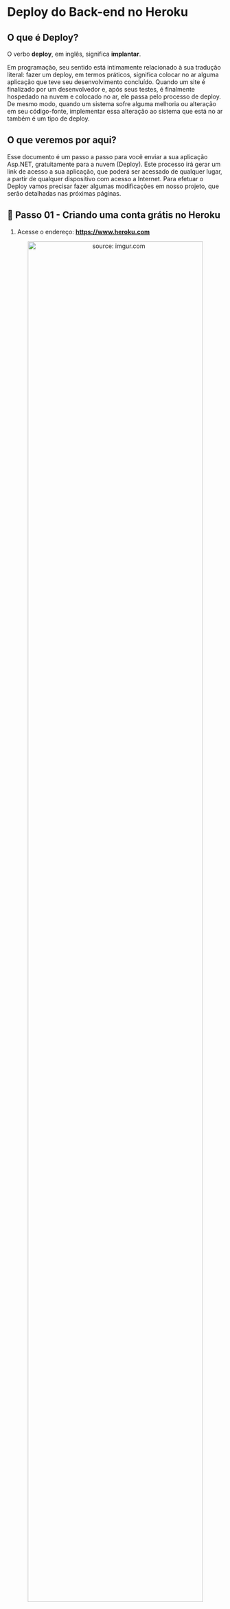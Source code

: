 ﻿<h1>Deploy do Back-end no Heroku</h1>

<h2>O que é Deploy?</h2>

O verbo **deploy**, em inglês, significa **implantar**.

Em programação, seu sentido está intimamente relacionado à sua tradução literal: fazer um deploy, em termos práticos, significa colocar no ar alguma aplicação que teve seu desenvolvimento concluído.
Quando um site é finalizado por um desenvolvedor e, após seus testes, é finalmente hospedado na nuvem e colocado no ar, ele passa pelo processo de deploy.
De mesmo modo, quando um sistema sofre alguma melhoria ou alteração em seu código-fonte, implementar essa alteração ao sistema que está no ar também é um tipo de deploy.

<h2>O que veremos por aqui?</h2>

Esse documento é um passo a passo para você enviar a sua aplicação Asp.NET, gratuitamente para a nuvem (Deploy). Este processo irá gerar um link de acesso a sua aplicação, que poderá ser acessado de qualquer lugar, a partir de qualquer dispositivo com acesso a Internet. 
Para efetuar o Deploy vamos precisar fazer algumas modificações em nosso projeto, que serão detalhadas nas próximas páginas.

<h2>👣 Passo 01 - Criando uma conta grátis no Heroku</h2>



1) Acesse o endereço: **https://www.heroku.com**

<div align="center"><img  src="https://i.imgur.com/9lFOzru.png" title="source: imgur.com" width="90%"/></div>

2. Crie a sua conta grátis no Heroku clicando no botão **SIGN UP FOR FREE**.

3. Preencha os dados do formulário e clique no botão **CREATE FREE ACCOUNT**.

   <div align="center"><img src="https://i.imgur.com/yp46vWx.png" title="source: imgur.com" width="80%"/></div>

4. Será exibida a mensagem abaixo informando que você receberá uma mensagem no seu e-mail para ativar a sua conta no Heroku. Acesse o seu e-mail e ative a sua conta.

   <div align="center"><img src="https://i.imgur.com/d1YV3RK.png" title="source: imgur.com" width="80%"/></div>

5. O e-mail que você receberá será semelhante a imagem abaixo. Clique no link indicado em vermelho para ativar a sua nova conta

   <div align="center"><img src="https://i.imgur.com/cgeQPVF.png" title="source: imgur.com" width="85%"/></div>

6. Será aberta a janela abaixo para criar a senha da sua conta. Crie uma senha e clique no botão **SET PASSWORD AND LOGIN**.

   <div align="center"><img src="https://i.imgur.com/j3hWcWD.png" title="source: imgur.com" width="80%"/></div>

| <img src="https://i.imgur.com/hOgWvSc.png" title="source: imgur.com" width="70px"/> | <p align="justify"> **ATENÇÃO:**  *A senha deve ter no mínimo 8 caracteres e pelo menos 1 letra maiúscula, 1 caracter especial e 1 numero*. </p> |
| ------------------------------------------------------------ | ------------------------------------------------------------ |

7. Será exibida a tela de Boas Vindas. Clique no botão **CLICK HERE TO PROCEED**.

   <div align="center"><img src="https://i.imgur.com/0RtgWeI.png?1" title="source: imgur.com" /></div>

8. Na próxima tela, concorde com os termos de uso da plataforma clicando no botão **Accept**.

   <div align="center"><img src="https://i.imgur.com/0pRIHhl.png" title="source: imgur.com" /></div>

9. Você será redirecionado para o **Dashboard do Heroku**. Agora você está pronto para criar as suas aplicações na Nuvem do Heroku.

   <div align="center"><img src="https://i.imgur.com/MtxGolw.png" title="source: imgur.com" /></div>

| <img src="https://i.imgur.com/hOgWvSc.png" title="source: imgur.com" width="70px"/> | <p align="justify"> **ATENÇÃO:**  *Conclua todas etapas do processo de criação da conta no Heroku antes de avançar para o próximo passo do Deploy*. </p> |
| ------------------------------------------------------------ | ------------------------------------------------------------ |

<br /><br /><br />

10. Caso o Heroku exiba a mensagem abaixo, solicitando a ativação do **MFA (Multi-Factor Authentication)**, não habilite esta opção. Clique no link **Later**, como mostra a figura abaixo, no item marcado em vermelho.

    <div align="center">
    <img src="https://i.imgur.com/OejMn66.png" title="source: imgur.com" /></div>



| <img src="https://i.imgur.com/hOgWvSc.png" title="source: imgur.com" width="200px"/> | <p align="justify"> **ATENÇÃO:**  *Não habilite em sua conta no Heroku a opção MFA (Multi-Factor Authentication), ou seja, o login em 2 etapas. Em alguns servidores não é possível efetuar login via Heroku Client com o MFA habilitado*. </p> |
| ------------------------------------------------------------ | ------------------------------------------------------------ |

<br /><br />

<h2>👣 Passo 02 - Instalação do Node.js</h2>



1) Acesse o endereço: **https://nodejs.org/en/**

<div align="center"><img src="https://i.imgur.com/t6mCAGb.png" title="source: imgur.com" /></div>

2. Faça o download da última versão LTS disponível do Node.js e instale no seu computador. 

| <img src="https://i.imgur.com/hOgWvSc.png" title="source: imgur.com" width="120px"/> | <p align="justify"> **ATENÇÃO:** No momento em que este e-book foi escrito, a versão LTS mais atual do Node.js era a versão 16.13.0. Hoje pode ser que a versão mais atual seja outra* </p> |
| ------------------------------------------------------------ | ------------------------------------------------------------ |



| <img src="https://i.imgur.com/RfjtOFi.png" title="source: imgur.com" width="72px"/> | <p align="justify"> **DICA:** *Caso você tenha alguma dúvida quanto a instalação do Node.js, consulte o Guia de Instalação do Node. </p> |
| ------------------------------------------------------------ | ------------------------------------------------------------ |

<br /><br /><br /><br /><br /><br /><br />

<h2>👣 Passo 03 - Instalação do Heroku Client</h2>



Para instalar e executar os comandos do Heroku Client usaremos o **Prompt de comando do Windows (cmd)**. 

1) Para instalar, execute o atalho <img width="50" src="https://i.imgur.com/JpqKaVh.png" title="source: imgur.com" /> para abrir a janela **Executar**.

<div align="center"><img src="https://i.imgur.com/uDHCB0H.png" title="source: imgur.com" width=55%"/></div>

2) Digite o comando **cmd** para abrir o **Prompt de comando do Windows**

3) Antes de instalar o **Heroku Client**, verifique se o Node já está instalado através do comando: 

```bash
npm -version
```

<div align="justify"><img src="https://i.imgur.com/sfHThTC.png" title="source: imgur.com" /></div>

** A versão pode ser diferente da imagem*

4) Caso não esteja instalado, volte ao passo **Instalação do Node.js**. 
5) Para instalar o **Heroku Client** digite o comando: 

```bash
npm i -g heroku
```

<div align="center"><img  src="https://i.imgur.com/rcsDAZ0.png" title="source: imgur.com" /></div>

6) Confirme a instalação do Heroku Client através do comando: 

```bash
heroku version
```

<div align="center"><img src="https://i.imgur.com/MO23QyV.png" title="source: imgur.com" /></div>

**A versão pode ser diferente da imagem*

<br />

<h2>👣 Passo 04 - Adicionar a Dependência do PostgreSQL no projeto</h2>


O Heroku, na sua versão gratuita, utiliza o **PostgreSQL** como **SGBD**.  Estamos utilizando o **SQL-Server** para desenvolver o Blog Pessoal. Ambos são Banco de dados Relacionais e graças ao **Entity Framework Core **, não será necessário realizar nenhuma alteração no código do nosso aplicativo. A única mudança necessária, além de adicionar a **Dependência no nuget**,  e configurar a aplicação para utilizar o PostgreSQL. 

<div align="left"><img src="https://i.imgur.com/b3khcJI.png" title="source: imgur.com" width="25px"/> <a href="https://www.postgresql.org/" target="_blank"><b>Site Oficial: PostgreSQL</b></a></div>

1. clique com botão direito sobre dependência 
2. clique em gerenciar pacotes do Nuget

<div align="center"><img src="https://i.imgur.com/biUST6C.png" title="source: imgur.com" /></div>    

<br />

3. procure por Npgsql.EntityFrameworkCore.PostgreSQL e instale a versão 5.0.1

<div align="center"><img src="https://i.imgur.com/gcAd13C.png" title="source: imgur.com" /></div>    

<h2>👣 Passo 05 - Configurar o Banco de Dados</h2>


A Configuração do Banco de dados Local é diferente da configuração que será utilizada no Heroku. 

No passo anterior, adicionamos a Dependência do PostgreSQL no projeto, neste passo vamos configurar a aplicação para acessar o Banco de dados remoto no Heroku.

### Editando StartUp.cs

1.  Edite o arquivo **StartUp.cs** como o codigo abaixo.

```c#
using blogPessoal.Data;
using blogPessoal.Repository;
using blogPessoal.Repository.impl;
using Microsoft.AspNetCore.Authentication.JwtBearer;
using Microsoft.AspNetCore.Builder;
using Microsoft.AspNetCore.Hosting;
using Microsoft.EntityFrameworkCore;
using Microsoft.Extensions.Configuration;
using Microsoft.Extensions.DependencyInjection;
using Microsoft.Extensions.Hosting;
using Microsoft.IdentityModel.Tokens;
using Microsoft.OpenApi.Models;

using System.Text;


namespace blogPessoal
{
    public class Startup
    {
        public Startup(IConfiguration configuration)
        {
            Configuration = configuration;
        }

        public IConfiguration Configuration { get; }

        // This method gets called by the runtime. Use this method to add services to the container.
        public void ConfigureServices(IServiceCollection services)
        {

            services.AddCors();
            services.AddControllers();

            var key = Encoding.ASCII.GetBytes(Settings.Secret);
            services.AddAuthentication(x =>
            {
                x.DefaultAuthenticateScheme = JwtBearerDefaults.AuthenticationScheme;
                x.DefaultChallengeScheme = JwtBearerDefaults.AuthenticationScheme;
            })
            .AddJwtBearer(x =>
            {
                x.RequireHttpsMetadata = false;
                x.SaveToken = true;
                x.TokenValidationParameters = new TokenValidationParameters
                {
                    ValidateIssuerSigningKey = true,
                    IssuerSigningKey = new SymmetricSecurityKey(key),
                    ValidateIssuer = false,
                    ValidateAudience = false
                };
            });

            services.AddEntityFrameworkNpgsql()
            .AddDbContext<AppContext>(options => options.UseNpgsql(Configuration.GetConnectionString("DefaultConnection")));
            services.AddScoped<IPostagemRepository, PostagemRepository>();
            services.AddScoped<ITemaRepository, TemaRepository>();
            services.AddScoped<IUserRepository, UserRepository>();
            services.AddControllers();
            services.AddSwaggerGen(c =>
            {
                c.SwaggerDoc("v1", new OpenApiInfo { Title = "blogPessoal", Version = "v1" });
            });
        }

        // This method gets called by the runtime. Use this method to configure the HTTP request pipeline.
        public void Configure(IApplicationBuilder app, IWebHostEnvironment env, Data.AppContext context)
        {
            context.Database.EnsureCreated();
            app.UseDeveloperExceptionPage();
            app.UseSwagger();
            app.UseSwaggerUI(c => c.SwaggerEndpoint("/swagger/v1/swagger.json", "blogPessoal v1"));

            if (env.IsDevelopment())
            {
                context.Database.EnsureCreated();
                app.UseDeveloperExceptionPage();
                app.UseSwagger();
                app.UseSwaggerUI(c => c.SwaggerEndpoint("/swagger/v1/swagger.json", "blogPessoal v1"));
            }
         
            app.UseHttpsRedirection();

            app.UseRouting();

            app.UseCors(x => x
                 .AllowAnyOrigin()
                 .AllowAnyMethod()
                 .AllowAnyHeader());

            app.UseAuthentication();
            app.UseAuthorization();

            app.UseEndpoints(endpoints =>
            {
                endpoints.MapControllers();
            });
        }
    }
}
```

### Explicando o código

2.  Você devera trocar o conector do banco de dados SQL-Server para o UseNpgsql

```c#
 services.AddEntityFrameworkNpgsql()
            .AddDbContext<AppContext>(options => options.UseNpgsql(Configuration.GetConnectionString("DefaultConnection")));
```

3. Você deverá colocar o código de criação do banco/criação do swagger fora do if de verificação de ambiente de desenvolvimento.

```c#
 context.Database.EnsureCreated();
            app.UseDeveloperExceptionPage();
            app.UseSwagger();
            app.UseSwaggerUI(c => c.SwaggerEndpoint("/swagger/v1/swagger.json", "blogPessoal v1"));
```

### Editando appsettings.json

1. Edite o arquivo **appsettings.json** como o codigo abaixo.

```json
{
  "ConnectionStrings": {
    "DefaultConnection": "Host=ec2-3-209-61-239.compute-1.amazonaws.com;Port=5432;Pooling=true;Database=df7doa9h5c6c56;User Id=cjsxoutsklffoo;Password=40d9fa09eeb19c297dc87529c39a376446b35dc2b06ec136d1df755730b64a8f;SSL Mode=Require;TrustServerCertificate=True;"
  },
  "Logging": {
    "LogLevel": {
      "Default": "Information",
      "Microsoft": "Warning",
      "Microsoft.Hosting.Lifetime": "Information"
    }
  },
  "AllowedHosts": "*"
}
```



<h2>👣 Passo 06 - Deploy com o Git</h2>

Vamos preparar o nosso repositório local para subir a aplicação para o Heroku utilizando o Git.

1. Abra pasta do seu projeto BlogPessoal
2.  Para saber que esta na pasta certa identifique o arquivo **appsettings.json**.

<div align="left"><img src="https://i.imgur.com/DCHSRSf.png" title="source: imgur.com" /></div>

4. Abra a pasta **deploy_blogpessoal** e verifique se existe uma pasta chamada **.git**. Caso ela exista, apague esta pasta. **Esta pasta estará presente <u>APENAS</u> se você inicializou o git dentro da pasta do projeto.**

<div align="left"><img src="https://i.imgur.com/DCHSRSf.png" title="source: imgur.com" /></div>

7. Caso esta pasta não esteja sendo exibida, na janela do Windows Explorer, clique na **Guia Exibir** e na sequência no botão **Opções**. Na janela **Opções de Pasta**, na **Guia Modo de Exibição**, no item **Configurações avançadas**, localize a opção: **Pastas e arquivos ocultos** e marque a opção **Mostrar arquivos, pastas e unidades ocultas** (como mostra a figura abaixo). Em seguida clique em **OK** para concluir.

<div align="center"><img width="340px" src="https://i.imgur.com/n8hQu12.png" title="source: imgur.com" /></div>

8. Execute o atalho <img width="80" src="https://i.imgur.com/JpqKaVh.png" title="source: imgur.com" /> para abrir a janela Executar

<div align="center"><img src="https://i.imgur.com/ISBwaaK.png" title="source: imgur.com" /></div>

9. Digite o comando abaixo para abrir o **Prompt de Comando do Windows**:

```
cmd
```

10. Na pasta **deploy_blogpessoal**, no **Windows Explorer**, copie o caminho da pasta conforme a figura abaixo:

<div align="center"><img src="https://i.imgur.com/pUs2wYc.png" title="source: imgur.com" /></div>

11. No Prompt de comando do Windows digite o comando cd e cole na frente do comando o caminho copiado: 

```
cd C:\Users\DELL\Desktop\asp.net curso\deploy\blog-pessoal-aspnet-core\blogPessoal\blogPessoal
```

**o nome da pasta pode ser diferente*

| <img src="https://i.imgur.com/vVDBDG0.png" title="source: imgur.com" width="200px"/> | **ALERTA DE BSM:** *Mantenha a Atenção aos Detalhes ao iniciar o Deploy pelo Git. A partir deste ponto, todos os comandos do Git e do Heroku Client devem ser executados via Prompt de Comando do Windows (CMD), dentro da pasta deploy-blogpessoal.* |
| ------------------------------------------------------------ | :----------------------------------------------------------- |

12. Digite a sequência de comandos abaixo para inicializar o seu repositório local para efetuar o Deploy no Heroku:

```
git init
```

<br />

<h2>👣 Passo 7 - Login no Heroku</h2>

1. Digite o comando: 

```
heroku login
```

<div><img src="https://i.imgur.com/pvygxsZ.png" title="source: imgur.com" /></div>

<br /><br /><br /><br /><br /><br />

2. Será aberta a janela abaixo. Clique no botão **Log in**

<div align="center"><img src="https://i.imgur.com/PXR6hFW.png" title="source: imgur.com" /></div>

3. Após efetuar o login na sua conta, será exibida a janela abaixo. 

<div align="center"><img src="https://i.imgur.com/i6VMoMp.png" title="source: imgur.com" /></div>

4. Volte para o Prompt de comando para continuar o Deploy.

<div align="center"><img src="https://i.imgur.com/IjyMzrH.png" title="source: imgur.com" /></div>

<br /><br />

<h2>👣 Passo 8 - Criar um novo projeto no Heroku</h2>



Para criar um novo projeto na sua conta do Heroku, digite o comando abaixo, onde o **nomedoprojeto** deve ser substituído por um nome (escolhido por você), que esteja disponível no Heroku.

```
heroku create nomedoprojeto --buildpack https://github.com/UCSFCDHI/heroku-dotnet-5.0.git
```

| <img src="https://i.imgur.com/hOgWvSc.png" title="source: imgur.com" width="200px"/> | <p align="justify"> **ATENÇÃO:** *O NOME DO PROJETO NÃO PODE CONTER LETRAS MAIUSCULAS, NUMEROS OU CARACTERES ESPECIAIS. ALÉM DISSO ELE PRECISA SER ÚNICO DENTRO DA PLATAFORMA HEROKU. </p> |
| ------------------------------------------------------------ | ------------------------------------------------------------ |

Se o nome escolhido já existir, será exibida a mensagem abaixo:

<div><img src="https://i.imgur.com/L7ayFaz.png" title="source: imgur.com" /></div>

Se o nome escolhido for aceito, será exibida a mensagem abaixo:

<div><img src="https://i.imgur.com/P0KazWd.png" title="source: imgur.com" /></div>



<h2>👣Passo 9 - Efetuar o Deploy</h2>

1. Para concluir o Deploy, digite o comando: 

```
git add .
git commit -m “Deploy inicial - Blog Pessoal”
git push heroku master
```

2. Ao finalizar o Deploy, será exibida a mensagem **BUILD SUCESS** (destacado em verde na imagem) e será exibido o endereço (**https://nomedoprojeto.herokuapp.com**) para acessar a API na Internet (destacado em amarelo na imagem)

<div align="center"><img src="https://i.imgur.com/VGoSZth.png" title="source: imgur.com" /></div>



<h2>👣 Passo 10 - Adicionar o Banco de dados no Heroku</h2>



Acesse o link https://elements.heroku.com/addons/heroku-postgresql

ou procure no google por /heroku-postgresql

<div align="center"><img src="https://i.imgur.com/q9rc2Xj.png" title="source: imgur.com" /></div>



1. Escolha a versão de desenvolvimento e clique no botão install heroku postgress

<div align="center"><img src="https://i.imgur.com/VA2otiu.png" title="source: imgur.com" /></div>

2. Escolha o repositório que foi criado anteriormente, buscando pelo nome do repositório.

<div align="center"><img src="https://i.imgur.com/kb6Z92G.png" title="source: imgur.com" /></div>

4. Abra o Data e escolha o banco de dados que está linkado a sua aplicação.

<div align="center"><img src="https://i.imgur.com/mv3C9Bi.png" title="source: imgur.com" /></div>

5. Clique em Settings e clique em view credentials.

<div align="center"><img src="https://i.imgur.com/vliUVlE.png" title="source: imgur.com" /></div>

6. Passe cada um dos dados para o arquivo **appsettings.json**.

```json
{
  "ConnectionStrings": {
    "DefaultConnection": 
    "Host="Insira o Host";
    Port= "Insira o Port";
    Pooling=true;
    Database="Insira o Database";
    User Id="Insira o User";
    Password="Insira o Password";
    SSL Mode=Require;TrustServerCertificate=True;"
  },
  "Logging": {
    "LogLevel": {
      "Default": "Information",
      "Microsoft": "Warning",
      "Microsoft.Hosting.Lifetime": "Information"
    }
  },
  "AllowedHosts": "*"
}

```

7. Salve os arquivos alterados: 

8. Para concluir o Deploy, digite o comando no terminal na pasta de origem: 

```
git add .
git commit -m “Deploy inicial - Blog Pessoal”
git push heroku master
```

9. Ao finalizar o Deploy, será exibida a mensagem **BUILD SUCESS** (destacado em verde na imagem) e será exibido o endereço (**https://nomedoprojeto.herokuapp.com**) para acessar a API na Internet (destacado em amarelo na imagem)

<div align="center"><img src="https://i.imgur.com/VGoSZth.png" title="source: imgur.com" /></div>



<h2>👣 Passo 11 - Testar o link e a aplicação</h2>



1) Abra o navegador e digite o endereço a sua aplicação (**https://nomedoprojeto.herokuapp.com/swagger**).
2) Será solicitado o **Usuário e a Senha**. Digite **root** para ambos.
3) Sua aplicação abrirá o **Swagger**. 

<div align="center"><img src="https://i.imgur.com/wl90Me9.png" title="source: imgur.com" /></div>



<div align="left"><img src="https://i.imgur.com/bQGvf3h.png" title="source: imgur.com" width="25px"/> <a href="https://github.com/Marcelo7211/blog-pessoal-aspnet-core/tree/CG-81-construcao-cook-book-asp-net-core-deploy" target="_blank"><b>Código fonte: Projeto Finalizado</b></a> 
</div>

